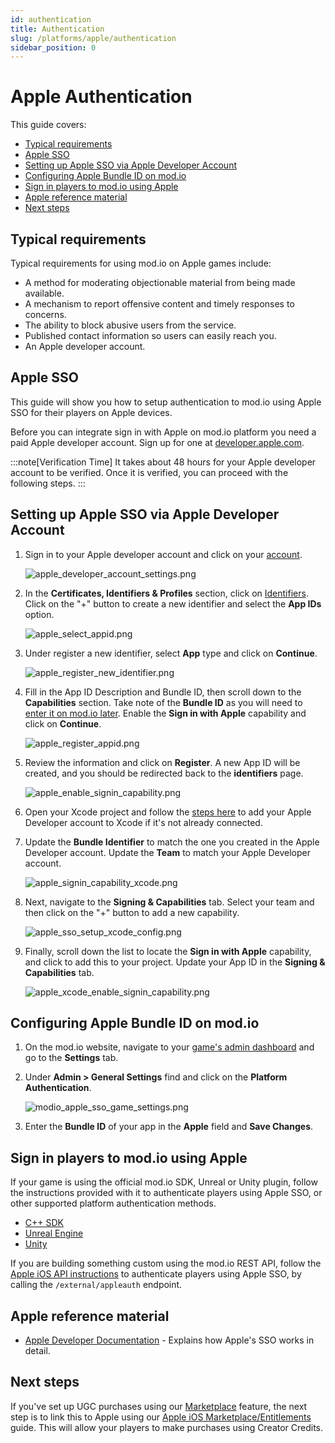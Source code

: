 ```yaml
---
id: authentication
title: Authentication
slug: /platforms/apple/authentication
sidebar_position: 0
---
```


# Apple Authentication

This guide covers:

* [Typical requirements](#typical-requirements)
* [Apple SSO](#apple-sso)
* [Setting up Apple SSO via Apple Developer Account](#setting-up-apple-sso-via-apple-developer-account)
* [Configuring Apple Bundle ID on mod.io](#configuring-apple-bundle-id-on-modio)
* [Sign in players to mod.io using Apple](#sign-in-players-to-modio-using-apple)
* [Apple reference material](#apple-reference-material)
* [Next steps](#next-steps)

## Typical requirements

Typical requirements for using mod.io on Apple games include:

* A method for moderating objectionable material from being made available.
* A mechanism to report offensive content and timely responses to concerns.
* The ability to block abusive users from the service.
* Published contact information so users can easily reach you.
* An Apple developer account.

## Apple SSO

This guide will show you how to setup authentication to mod.io using Apple SSO for their players on Apple devices.

Before you can integrate sign in with Apple on mod.io platform you need a paid Apple developer account. Sign up for one at [developer.apple.com](https://developer.apple.com/).

:::note[Verification Time]
It takes about 48 hours for your Apple developer account to be verified. Once it is verified, you can proceed with the following steps.
:::

## Setting up Apple SSO via Apple Developer Account

1. Sign in to your Apple developer account and click on your [account](https://developer.apple.com/account/).

    ![apple_developer_account_settings.png](img/apple_developer_account_settings.png)

2. In the **Certificates, Identifiers & Profiles** section, click on [Identifiers](https://developer.apple.com/account/resources/identifiers/list). Click on the "+" button to create a new identifier and select the **App IDs** option.

    ![apple_select_appid.png](img/apple_select_appid.png)

3. Under register a new identifier, select **App** type and click on **Continue**.

    ![apple_register_new_identifier.png](img/apple_register_new_identifier.png)

4. Fill in the App ID Description and Bundle ID, then scroll down to the **Capabilities** section. Take note of the **Bundle ID** as you will need to [enter it on mod.io later](#configuring-apple-bundle-id-on-modio). Enable the **Sign in with Apple** capability and click on **Continue**.

    ![apple_register_appid.png](img/apple_register_appid.png)

5. Review the information and click on **Register**. A new App ID will be created, and you should be redirected back to the **identifiers** page.

    ![apple_enable_signin_capability.png](img/apple_enable_signin_capability.png)

6. Open your Xcode project and follow the [steps here](https://help.apple.com/xcode/mac/11.0/#/devaf282080a) to add your Apple Developer account to Xcode if it's not already connected.

7. Update the **Bundle Identifier** to match the one you created in the Apple Developer account. Update the **Team** to match your Apple Developer account.

    ![apple_signin_capability_xcode.png](img/apple_signin_capability_xcode.png)

8. Next, navigate to the **Signing & Capabilities** tab. Select your team and then click on the "+" button to add a new capability.

    ![apple_sso_setup_xcode_config.png](img/apple_sso_setup_xcode_config.png)

9. Finally, scroll down the list to locate the **Sign in with Apple** capability, and click to add this to your project. Update your App ID in the **Signing & Capabilities** tab.

    ![apple_xcode_enable_signin_capability.png](img/apple_xcode_enable_signin_capability.png)

## Configuring Apple Bundle ID on mod.io

1. On the mod.io website, navigate to your [game's admin dashboard](https://mod.io/content) and go to the **Settings** tab.

2. Under **Admin > General Settings** find and click on the **Platform Authentication**.

    ![modio_apple_sso_game_settings.png](img/modio_apple_sso_game_settings.png)

3. Enter the **Bundle ID** of your app in the **Apple** field and **Save Changes**.

## Sign in players to mod.io using Apple

If your game is using the official mod.io SDK, Unreal or Unity plugin, follow the instructions provided with it to authenticate players using Apple SSO, or other supported platform authentication methods.

* [C++ SDK](/cppsdk/user-authentication#ssoexternal-authentication)
* [Unreal Engine](/unreal/user-authentication#single-sign-on-authentication)
* [Unity](/unity/user-authentication#single-sign-on)

If you are building something custom using the mod.io REST API, follow the [Apple iOS API instructions](/restapi/docs/authenticate-via-apple) to authenticate players using Apple SSO, by calling the `/external/appleauth` endpoint.

## Apple reference material

* [Apple Developer Documentation](https://developer.apple.com/documentation/sign_in_with_apple/sign_in_with_apple_rest_api/authenticating_users_with_sign_in_with_apple) - Explains how Apple's SSO works in detail.

## Next steps

If you've set up UGC purchases using our [Marketplace](/monetization/marketplace) feature, the next step is to link this to Apple using our [Apple iOS Marketplace/Entitlements](/platforms/apple/marketplace) guide. This will allow your players to make purchases using Creator Credits. 
